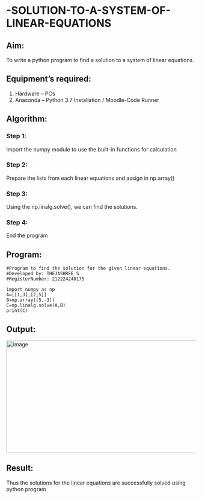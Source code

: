 # -SOLUTION-TO-A-SYSTEM-OF-LINEAR-EQUATIONS
## Aim:
To write a python program to find a solution to a system of linear equations.
## Equipment’s required:
1. 	Hardware – PCs
2. 	Anaconda – Python 3.7 Installation / Moodle-Code Runner
## Algorithm:
### Step 1: 
Import the numpy module to use the built-in functions for calculation
### Step 2: 
Prepare the lists from each linear equations and assign in np.array()
### Step 3: 
Using the np.linalg.solve(), we can find the solutions.
### Step 4: 
End the program
## Program:
```
#Program to find the solution for the given linear equations.
#Developed by: THEJASHREE S
#RegisterNumber: 212224240175

import numpy as np
A=[[1,3],[2,5]]
B=np.array([5,-3])
C=np.linalg.solve(A,B)
print(C)
```
## Output:
<img width="1298" height="297" alt="image" src="https://github.com/user-attachments/assets/3779f84f-1842-4671-a158-38ac1382497f" />

## Result: 
Thus the solutions for the linear equations are successfully solved using python program


